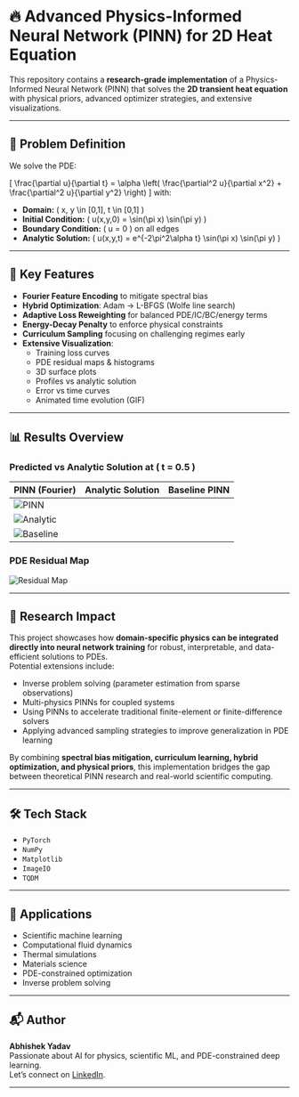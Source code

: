 # 🔥 Advanced Physics-Informed Neural Network (PINN) for 2D Heat Equation

This repository contains a **research-grade implementation** of a Physics-Informed Neural Network (PINN) that solves the **2D transient heat equation** with physical priors, advanced optimizer strategies, and extensive visualizations.

---

## 📐 Problem Definition

We solve the PDE:

\[
\frac{\partial u}{\partial t} = \alpha \left( \frac{\partial^2 u}{\partial x^2} + \frac{\partial^2 u}{\partial y^2} \right)
\]
with:
- **Domain:** \( x, y \in [0,1], t \in [0,1] \)
- **Initial Condition:** \( u(x,y,0) = \sin(\pi x) \sin(\pi y) \)
- **Boundary Condition:** \( u = 0 \) on all edges
- **Analytic Solution:** \( u(x,y,t) = e^{-2\pi^2\alpha t} \sin(\pi x) \sin(\pi y) \)

---

## 🧠 Key Features

- **Fourier Feature Encoding** to mitigate spectral bias  
- **Hybrid Optimization**: Adam → L-BFGS (Wolfe line search)  
- **Adaptive Loss Reweighting** for balanced PDE/IC/BC/energy terms  
- **Energy-Decay Penalty** to enforce physical constraints  
- **Curriculum Sampling** focusing on challenging regimes early  
- **Extensive Visualization**:
  - Training loss curves
  - PDE residual maps & histograms
  - 3D surface plots
  - Profiles vs analytic solution
  - Error vs time curves
  - Animated time evolution (GIF)

---

## 📊 Results Overview

### Predicted vs Analytic Solution at \( t = 0.5 \)
| PINN (Fourier) | Analytic Solution | Baseline PINN |
|---|---|---|
| ![PINN](<img width="403" height="289" alt="image" src="https://github.com/user-attachments/assets/309094aa-4ea0-430e-b229-998667c3b568" />) 
| ![Analytic](<img width="378" height="293" alt="image" src="https://github.com/user-attachments/assets/7e95a8f3-6ee9-40d9-932f-fce4a4070104" />) 
| ![Baseline](<img width="424" height="295" alt="image" src="https://github.com/user-attachments/assets/4332bed9-604a-45e5-b6ca-e1c31e63f39b" />) |

### PDE Residual Map
![Residual Map](assets/residual.png)

---

## 📖 Research Impact

This project showcases how **domain-specific physics can be integrated directly into neural network training** for robust, interpretable, and data-efficient solutions to PDEs.  
Potential extensions include:
- Inverse problem solving (parameter estimation from sparse observations)  
- Multi-physics PINNs for coupled systems  
- Using PINNs to accelerate traditional finite-element or finite-difference solvers  
- Applying advanced sampling strategies to improve generalization in PDE learning  

By combining **spectral bias mitigation, curriculum learning, hybrid optimization, and physical priors**, this implementation bridges the gap between theoretical PINN research and real-world scientific computing.

---

## 🛠 Tech Stack
- `PyTorch`
- `NumPy`
- `Matplotlib`
- `ImageIO`
- `TQDM`

---

## 📌 Applications
- Scientific machine learning
- Computational fluid dynamics
- Thermal simulations
- Materials science
- PDE-constrained optimization
- Inverse problem solving

---

## 📬 Author
**Abhishek Yadav**  
Passionate about AI for physics, scientific ML, and PDE-constrained deep learning.  
Let’s connect on [LinkedIn](https://www.linkedin.com/).

---
